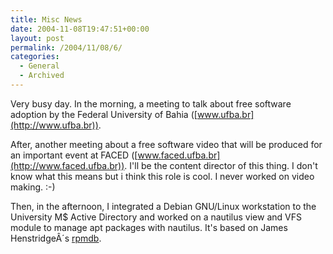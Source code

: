 ```yaml
---
title: Misc News
date: 2004-11-08T19:47:51+00:00
layout: post
permalink: /2004/11/08/6/
categories:
  - General
  - Archived
---
```

Very busy day. In the morning, a meeting to talk about free software adoption
by the Federal University of Bahia ([www.ufba.br](http://www.ufba.br)).

After, another meeting about a free software video that will be produced for an
important event at FACED ([www.faced.ufba.br](http://www.faced.ufba.br)).
I'll be the content director of this thing. I don't know what this
means but i think this role is cool. I never worked on video making. :-)

Then, in the afternoon, I integrated a Debian GNU/Linux workstation to the
University M$ Active Directory and worked on a nautilus view and VFS module to
manage apt packages with nautilus. It's based on James HenstridgeÂ´s
[rpmdb](http://www.jamesh.id.au/software/nautilus-rpm/).
